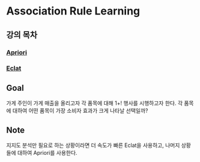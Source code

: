 # Association Rule Learning
## 강의 목차
### [Apriori](https://github.com/hchoi256/ai-boot-camp/blob/main/ai/machine-learning/unsupervised-learning/association-rule/apriori.md)
### [Eclat](https://github.com/hchoi256/ai-boot-camp/blob/main/ai/machine-learning/unsupervised-learning/association-rule/eclat.md)

## Goal
가게 주인이 가게 매출을 올리고자 각 품목에 대해 1+! 행사를 시행하고자 한다. 각 품목에 대하여 어떤 품목이 가장 소비자 효과가 크게 나타날 선택일까?

## Note
지지도 분석만 필요로 하는 상황이라면 더 속도가 빠른 Eclat을 사용하고, 나머지 상황들에 대하여 Apriori를 사용한다.
